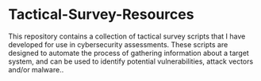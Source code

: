 # Tactical-Survey-Resources
This repository contains a collection of tactical survey scripts that I have developed for use in cybersecurity assessments. These scripts are designed to automate the process of gathering information about a target system, and can be used to identify potential vulnerabilities, attack vectors and/or malware..

